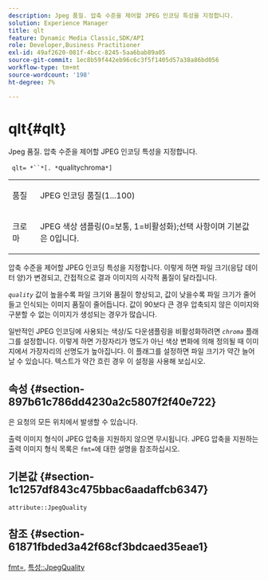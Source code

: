 ```yaml
---
description: Jpeg 품질. 압축 수준을 제어할 JPEG 인코딩 특성을 지정합니다.
solution: Experience Manager
title: qlt
feature: Dynamic Media Classic,SDK/API
role: Developer,Business Practitioner
exl-id: 49af2620-081f-4bcc-8245-5aa6bab89a05
source-git-commit: 1ec8b59f442eb96c6c3f5f1405d57a38a86bd056
workflow-type: tm+mt
source-wordcount: '198'
ht-degree: 7%

---
```


# qlt{#qlt}

Jpeg 품질. 압축 수준을 제어할 JPEG 인코딩 특성을 지정합니다.

` qlt= *``*[. *`qualitychroma`*]`

<table id="simpletable_A245B6A3D2374A6A89DE63A5621CFEC0"> 
 <tr class="strow"> 
  <td class="stentry"> <p> <span class="varname"> 품질 </span> </p> </td> 
  <td class="stentry"> <p>JPEG 인코딩 품질(1...100) </p> </td> 
 </tr> 
 <tr class="strow"> 
  <td class="stentry"> <p> <span class="varname"> 크로마  </span> </p> </td> 
  <td class="stentry"> <p>JPEG 색상 샘플링(0=보통, 1=비활성화);선택 사항이며 기본값은 0입니다. </p> </td> 
 </tr> 
</table>

압축 수준을 제어할 JPEG 인코딩 특성을 지정합니다. 이렇게 하면 파일 크기(응답 데이터 양)가 변경되고, 간접적으로 결과 이미지의 시각적 품질이 달라집니다.

*`quality`* 값이 높을수록 파일 크기와 품질이 향상되고, 값이 낮을수록 파일 크기가 줄어들고 인식되는 이미지 품질이 줄어듭니다. 값이 90보다 큰 경우 압축되지 않은 이미지와 구분할 수 없는 이미지가 생성되는 경우가 많습니다.

일반적인 JPEG 인코딩에 사용되는 색상/도 다운샘플링을 비활성화하려면 *`chroma`* 플래그를 설정합니다. 이렇게 하면 가장자리가 명도가 아닌 색상 변화에 의해 정의될 때 이미지에서 가장자리의 선명도가 높아집니다. 이 플래그를 설정하면 파일 크기가 약간 늘어날 수 있습니다. 텍스트가 약간 흐린 경우 이 설정을 사용해 보십시오.

## 속성 {#section-897b61c786dd4230a2c5807f2f40e722}

은 요청의 모든 위치에서 발생할 수 있습니다.

출력 이미지 형식이 JPEG 압축을 지원하지 않으면 무시됩니다. JPEG 압축을 지원하는 출력 이미지 형식 목록은 `fmt=`에 대한 설명을 참조하십시오.

## 기본값 {#section-1c1257df843c475bbac6aadaffcb6347}

`attribute::JpegQuality`

## 참조 {#section-61871fbded3a42f68cf3bdcaed35eae1}

[fmt=](../../../../../ir-api/http-protocol/image-rendering-api-ref/c-ir-http-protocol-ref/c-ir-http-protocol-command-reference/r-ir-fmt.md#reference-4c743f67d56b47c5b774fcc900ff758c),  [특성::JpegQuality](../../../../../ir-api/material-cat/image-rendering-api-ref/c-ir-material-catalog/c-ir-attributes-reference/r-ir-jpegquality.md#reference-d86fc5ad18bb436891efdbe1f98fea50)
